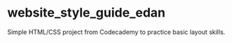 # website_style_guide_edan
Simple HTML/CSS project from Codecademy to practice basic layout skills. 
